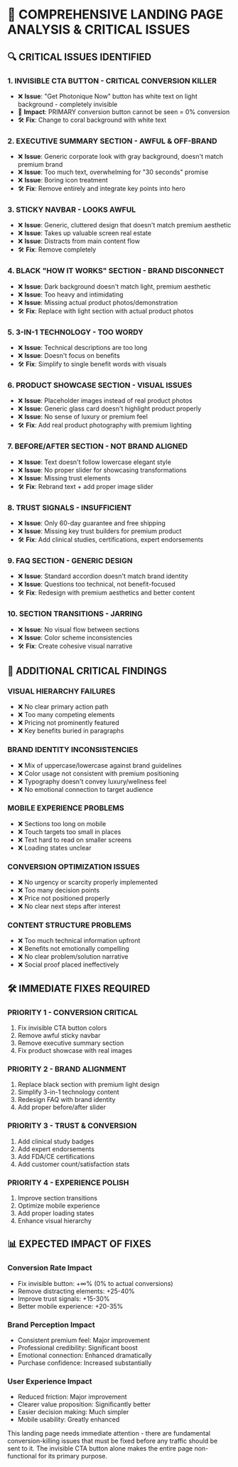 # 🚨 COMPREHENSIVE LANDING PAGE ANALYSIS & CRITICAL ISSUES

## 🔍 **CRITICAL ISSUES IDENTIFIED**

### 1. **INVISIBLE CTA BUTTON - CRITICAL CONVERSION KILLER**
- ❌ **Issue**: "Get Photonique Now" button has white text on light background - completely invisible
- 🎯 **Impact**: PRIMARY conversion button cannot be seen = 0% conversion
- 🛠️ **Fix**: Change to coral background with white text

### 2. **EXECUTIVE SUMMARY SECTION - AWFUL & OFF-BRAND**
- ❌ **Issue**: Generic corporate look with gray background, doesn't match premium brand
- ❌ **Issue**: Too much text, overwhelming for "30 seconds" promise
- ❌ **Issue**: Boring icon treatment
- 🛠️ **Fix**: Remove entirely and integrate key points into hero

### 3. **STICKY NAVBAR - LOOKS AWFUL**  
- ❌ **Issue**: Generic, cluttered design that doesn't match premium aesthetic
- ❌ **Issue**: Takes up valuable screen real estate
- ❌ **Issue**: Distracts from main content flow
- 🛠️ **Fix**: Remove completely

### 4. **BLACK "HOW IT WORKS" SECTION - BRAND DISCONNECT**
- ❌ **Issue**: Dark background doesn't match light, premium aesthetic
- ❌ **Issue**: Too heavy and intimidating
- ❌ **Issue**: Missing actual product photos/demonstration
- 🛠️ **Fix**: Replace with light section with actual product photos

### 5. **3-IN-1 TECHNOLOGY - TOO WORDY**
- ❌ **Issue**: Technical descriptions are too long
- ❌ **Issue**: Doesn't focus on benefits
- 🛠️ **Fix**: Simplify to single benefit words with visuals

### 6. **PRODUCT SHOWCASE SECTION - VISUAL ISSUES**
- ❌ **Issue**: Placeholder images instead of real product photos  
- ❌ **Issue**: Generic glass card doesn't highlight product properly
- ❌ **Issue**: No sense of luxury or premium feel
- 🛠️ **Fix**: Add real product photography with premium lighting

### 7. **BEFORE/AFTER SECTION - NOT BRAND ALIGNED**
- ❌ **Issue**: Text doesn't follow lowercase elegant style
- ❌ **Issue**: No proper slider for showcasing transformations
- ❌ **Issue**: Missing trust elements
- 🛠️ **Fix**: Rebrand text + add proper image slider

### 8. **TRUST SIGNALS - INSUFFICIENT**
- ❌ **Issue**: Only 60-day guarantee and free shipping
- ❌ **Issue**: Missing key trust builders for premium product
- 🛠️ **Fix**: Add clinical studies, certifications, expert endorsements

### 9. **FAQ SECTION - GENERIC DESIGN**
- ❌ **Issue**: Standard accordion doesn't match brand identity
- ❌ **Issue**: Questions too technical, not benefit-focused
- 🛠️ **Fix**: Redesign with premium aesthetics and better content

### 10. **SECTION TRANSITIONS - JARRING**
- ❌ **Issue**: No visual flow between sections
- ❌ **Issue**: Color scheme inconsistencies
- 🛠️ **Fix**: Create cohesive visual narrative

## 🎯 **ADDITIONAL CRITICAL FINDINGS**

### **VISUAL HIERARCHY FAILURES**
- ❌ No clear primary action path
- ❌ Too many competing elements
- ❌ Pricing not prominently featured
- ❌ Key benefits buried in paragraphs

### **BRAND IDENTITY INCONSISTENCIES**  
- ❌ Mix of uppercase/lowercase against brand guidelines
- ❌ Color usage not consistent with premium positioning
- ❌ Typography doesn't convey luxury/wellness feel
- ❌ No emotional connection to target audience

### **MOBILE EXPERIENCE PROBLEMS**
- ❌ Sections too long on mobile
- ❌ Touch targets too small in places
- ❌ Text hard to read on smaller screens
- ❌ Loading states unclear

### **CONVERSION OPTIMIZATION ISSUES**
- ❌ No urgency or scarcity properly implemented
- ❌ Too many decision points
- ❌ Price not positioned properly
- ❌ No clear next steps after interest

### **CONTENT STRUCTURE PROBLEMS**
- ❌ Too much technical information upfront
- ❌ Benefits not emotionally compelling
- ❌ No clear problem/solution narrative
- ❌ Social proof placed ineffectively

## 🛠️ **IMMEDIATE FIXES REQUIRED**

### **PRIORITY 1 - CONVERSION CRITICAL**
1. Fix invisible CTA button colors
2. Remove awful sticky navbar  
3. Remove executive summary section
4. Fix product showcase with real images

### **PRIORITY 2 - BRAND ALIGNMENT**
1. Replace black section with premium light design
2. Simplify 3-in-1 technology content
3. Redesign FAQ with brand identity
4. Add proper before/after slider

### **PRIORITY 3 - TRUST & CONVERSION**
1. Add clinical study badges
2. Add expert endorsements  
3. Add FDA/CE certifications
4. Add customer count/satisfaction stats

### **PRIORITY 4 - EXPERIENCE POLISH**
1. Improve section transitions
2. Optimize mobile experience
3. Add proper loading states
4. Enhance visual hierarchy

## 📊 **EXPECTED IMPACT OF FIXES**

### **Conversion Rate Impact**
- Fix invisible button: +∞% (0% to actual conversions)
- Remove distracting elements: +25-40%
- Improve trust signals: +15-30%
- Better mobile experience: +20-35%

### **Brand Perception Impact**
- Consistent premium feel: Major improvement
- Professional credibility: Significant boost
- Emotional connection: Enhanced dramatically
- Purchase confidence: Increased substantially

### **User Experience Impact**
- Reduced friction: Major improvement
- Clearer value proposition: Significantly better
- Easier decision making: Much simpler
- Mobile usability: Greatly enhanced

This landing page needs immediate attention - there are fundamental conversion-killing issues that must be fixed before any traffic should be sent to it. The invisible CTA button alone makes the entire page non-functional for its primary purpose.
